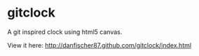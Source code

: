 gitclock
========

A git inspired clock using html5 canvas.

View it here: http://danfischer87.github.com/gitclock/index.html
